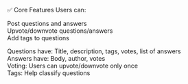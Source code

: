 ✅ Core Features
Users can:

Post questions and answers <br />
Upvote/downvote questions/answers <br />
Add tags to questions <br /> 

Questions have: Title, description, tags, votes, list of answers <br />
Answers have: Body, author, votes <br />
Voting: Users can upvote/downvote only once <br />
Tags: Help classify questions <br />

